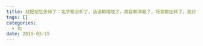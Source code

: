 ```yaml
---
title: 我把记忆丢掉了：名字都忘却了，话语都喑哑了，面容都涣散了，场景都扯碎了。我只记得我遗忘了，我确是白活了
tags: []
categories:
  - 句
date: 2019-03-15
---
```

